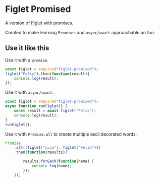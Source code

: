 # Figlet Promised 

A version of [Figlet](https://www.npmjs.com/package/figlet) with promises.

Created to make learning `Promises` and `async/await` approachable an fun.

## Use it like this

Use it with a `promise`.

```javascript
const figlet = require("figlet-promised");
figlet("Felix").then(function(result){
	console.log(result);
});
```

Use it with `async/await`.

```javascript
const figlet = require("figlet-promised");
async function runFiglet() {
	const result = await figlet("Felix");
	console.log(result);
}
runFiglet();
```

Use it with `Promise.all` to create multiple ascii decorated words.

```javascript
Promise
	.all([figlet("Luca"), figlet("Felix")])
	.then(function(results){

		results.forEach(function(name) {
			console.log(name);
		});
	});
```